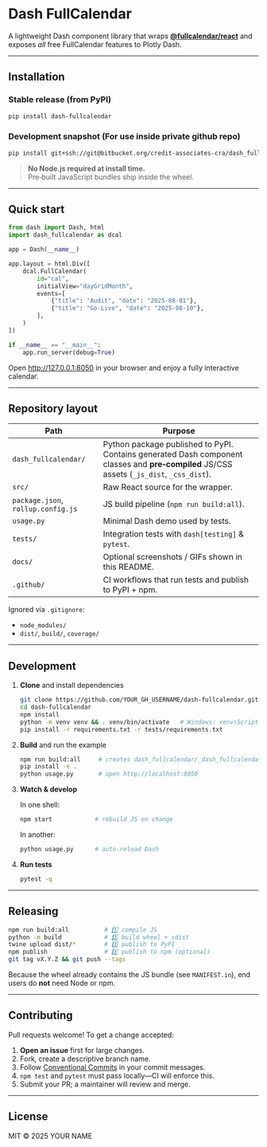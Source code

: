 # Dash FullCalendar

A lightweight Dash component library that wraps **[@fullcalendar/react](https://fullcalendar.io/docs/react)** and exposes *all* free FullCalendar features to Plotly Dash.

---

## Installation

### Stable release (from PyPI)

```bash
pip install dash-fullcalendar
```

### Development snapshot (For use inside private github repo)

```bash
pip install git+ssh://git@bitbucket.org/credit-associates-cra/dash_fullcalendar.git
```

> **No Node.js required at install time.**  
> Pre‑built JavaScript bundles ship inside the wheel.

---

## Quick start

```python
from dash import Dash, html
import dash_fullcalendar as dcal

app = Dash(__name__)

app.layout = html.Div([
    dcal.FullCalendar(
        id="cal",
        initialView="dayGridMonth",
        events=[
            {"title": "Audit", "date": "2025-08-01"},
            {"title": "Go‑Live", "date": "2025-08-10"},
        ],
    )
])

if __name__ == "__main__":
    app.run_server(debug=True)
```

Open <http://127.0.0.1:8050> in your browser and enjoy a fully interactive calendar.

---

## Repository layout

| Path | Purpose |
|------|---------|
| `dash_fullcalendar/` | Python package published to PyPI. Contains generated Dash component classes and **pre‑compiled** JS/CSS assets (`_js_dist`, `_css_dist`). |
| `src/` | Raw React source for the wrapper. |
| `package.json`, `rollup.config.js` | JS build pipeline (`npm run build:all`). |
| `usage.py` | Minimal Dash demo used by tests. |
| `tests/` | Integration tests with `dash[testing]` & `pytest`. |
| `docs/` | Optional screenshots / GIFs shown in this README. |
| `.github/` | CI workflows that run tests and publish to PyPI + npm. |

Ignored via `.gitignore`:

* `node_modules/`
* `dist/`, `build/`, `coverage/`

---

## Development

1. **Clone** and install dependencies

   ```bash
   git clone https://github.com/YOUR_GH_USERNAME/dash-fullcalendar.git
   cd dash-fullcalendar
   npm install
   python -m venv venv && . venv/bin/activate   # Windows: venv\Scripts\activate
   pip install -r requirements.txt -r tests/requirements.txt
   ```

2. **Build** and run the example

   ```bash
   npm run build:all     # creates dash_fullcalendar/_dash_fullcalendar*.js
   pip install -e .
   python usage.py       # open http://localhost:8050
   ```

3. **Watch & develop**

   In one shell:

   ```bash
   npm start            # rebuild JS on change
   ```

   In another:

   ```bash
   python usage.py      # auto‑reload Dash
   ```

4. **Run tests**

   ```bash
   pytest -q
   ```

---

## Releasing

```bash
npm run build:all          # 1️⃣ compile JS
python -m build            # 2️⃣ build wheel + sdist
twine upload dist/*        # 3️⃣ publish to PyPI
npm publish                # 4️⃣ publish to npm (optional)
git tag vX.Y.Z && git push --tags
```

Because the wheel already contains the JS bundle (see `MANIFEST.in`), end users do **not** need Node or npm.

---

## Contributing

Pull requests welcome!  To get a change accepted:

1. **Open an issue** first for large changes.
2. Fork, create a descriptive branch name.
3. Follow [Conventional Commits](https://www.conventionalcommits.org/) in your commit messages.
4. `npm test` and `pytest` must pass locally—CI will enforce this.
5. Submit your PR; a maintainer will review and merge.

---

## License

MIT © 2025 YOUR NAME

